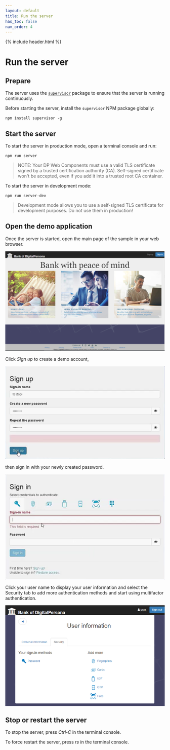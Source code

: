 ```yaml
---
layout: default
title: Run the server
has_toc: false
nav_order: 4
---
```

{% include header.html %}  
# Run the server

## Prepare

The server uses the [`supervisor`](https://www.npmjs.com/package/supervisor) package to ensure that the server is running continuously.

Before starting the server, install the `supervisor` NPM package globally:
```
npm install supervisor -g
```

## Start the server

To start the server in production mode, open a terminal console and run:
```
npm run server
```
> NOTE: Your DP Web Components must use a valid TLS certificate signed
by a trusted certification authority (CA). Self-signed certificate won't be accepted, even if you add it into a trusted root CA container.

To start the server in development mode:
```
npm run server-dev
```
>Development mode allows you to use a self-signed TLS certificate for development purposes. Do not use them in production!

## Open the demo application

Once the server is started, open the  main page of the sample in your web browser.  

![](assets/BODP-Main-page.png)

Click *Sign up* to create a demo account,  

![](assets/BODP-sign-up.png)

then sign in with your newly created password.

![](assets/BODP-sign-in.png)

Click your user name to display your user information and select the Security tab to add more authentication methods and start using multifactor authentication.

![](assets/BODP-add-methods.png)

## Stop or restart the server

To stop the server, press *Ctrl-C* in the terminal console.

To force restart the server, press *rs* in the terminal console.
